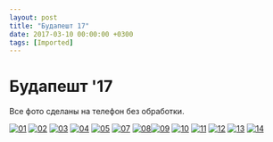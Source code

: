 ```yaml
---
layout: post
title: "Будапешт 17"
date: 2017-03-10 00:00:00 +0300
tags: [Imported]
---
```

# Будапешт '17

Все фото сделаны на телефон без обработки.

[![01](https://vlaim.s3.amazonaws.com/uploads/2017/03/01.jpg)](https://vlaim.s3.amazonaws.com/uploads/2017/03/01.jpg) [![02](https://vlaim.s3.amazonaws.com/uploads/2017/03/02.jpg)](https://vlaim.s3.amazonaws.com/uploads/2017/03/02.jpg) [![03](https://vlaim.s3.amazonaws.com/uploads/2017/03/03.jpg)](https://vlaim.s3.amazonaws.com/uploads/2017/03/03.jpg) [![04](https://vlaim.s3.amazonaws.com/uploads/2017/03/04.jpg)](https://vlaim.s3.amazonaws.com/uploads/2017/03/04.jpg) [![05](https://vlaim.s3.amazonaws.com/uploads/2017/03/05.jpg)](https://vlaim.s3.amazonaws.com/uploads/2017/03/05.jpg) [![07](https://vlaim.s3.amazonaws.com/uploads/2017/03/07.jpg)](https://vlaim.s3.amazonaws.com/uploads/2017/03/07.jpg) [![08](https://vlaim.s3.amazonaws.com/uploads/2017/03/08.jpg)](https://vlaim.s3.amazonaws.com/uploads/2017/03/08.jpg)[![09](https://vlaim.s3.amazonaws.com/uploads/2017/03/09.jpg)](https://vlaim.s3.amazonaws.com/uploads/2017/03/09.jpg)
[![10](https://vlaim.s3.amazonaws.com/uploads/2017/03/10.jpg)](https://vlaim.s3.amazonaws.com/uploads/2017/03/10.jpg)
[![11](https://vlaim.s3.amazonaws.com/uploads/2017/03/11.jpg)](https://vlaim.s3.amazonaws.com/uploads/2017/03/11.jpg)
[![12](https://vlaim.s3.amazonaws.com/uploads/2017/03/12.jpg)](https://vlaim.s3.amazonaws.com/uploads/2017/03/12.jpg)
[![13](https://vlaim.s3.amazonaws.com/uploads/2017/03/13.jpg)](https://vlaim.s3.amazonaws.com/uploads/2017/03/13.jpg)
[![14](https://vlaim.s3.amazonaws.com/uploads/2017/03/14.jpg)](https://vlaim.s3.amazonaws.com/uploads/2017/03/14.jpg)